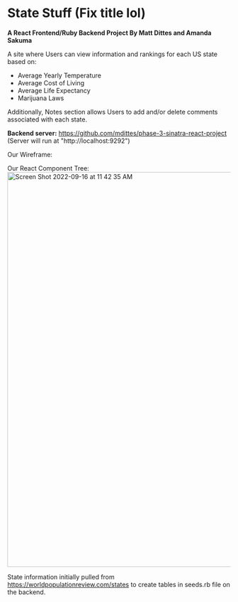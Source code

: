 # State Stuff (Fix title lol)

**A React Frontend/Ruby Backend Project
By Matt Dittes and Amanda Sakuma**

A site where Users can view information and rankings for each US state based on:
  - Average Yearly Temperature
  - Average Cost of Living
  - Average Life Expectancy
  - Marijuana Laws
 
 Additionally, Notes section allows Users to add and/or delete comments associated with each state.

**Backend server:**
  https://github.com/mdittes/phase-3-sinatra-react-project
  (Server will run at "http://localhost:9292")
  
Our Wireframe:
  
Our React Component Tree:
<img width="889" alt="Screen Shot 2022-09-16 at 11 42 35 AM" src="https://user-images.githubusercontent.com/108034440/190678453-27d9e7d4-9879-48b3-afb9-7d2d27912ab1.png">

State information initially pulled from https://worldpopulationreview.com/states to create tables in seeds.rb file on the backend.

